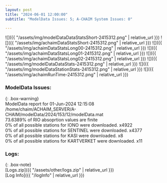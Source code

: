 ```yaml
---
layout: post
title: "2024-06-01 12:00:00"
subtitle: "ModelData Issues: 5; A-CHAIM System Issues: 0"

---
```


![]({{ "/assets/img/modelDataDataStatsShort-2415312.png" | relative_url }})
![]({{ "/assets/img/achaimDataStatsShort-2415312.png" | relative_url }})
![]({{ "/assets/img/achaimDataStatsLong00-2415312.png" | relative_url }})
![]({{ "/assets/img/achaimDataStatsLong01-2415312.png" | relative_url }})
![]({{ "/assets/img/achaimDataStatsLong02-2415312.png" | relative_url }})
![]({{ "/assets/img/modelDataDataStats-2415312.png" | relative_url }})
![]({{ "/assets/img/modelDataStationStats-2415312.png" | relative_url }})
![]({{ "/assets/img/achaimRunTime-2415312.png" | relative_url }})


### ModelData Issues:  
  
{: .box-warning}  
 ModelData report for 01-Jun-2024 12:15:08   
 /home/chaim/ACHAIM_SERVER/A-CHAIM/modelData/2024/153/12/modelData.mat   
 73.6389% of RIO absoprtion values are finite   
 0% of all possible stations for IONO were downloaded. x4922   
 0% of all possible stations for SENTINEL were downloaded. x4377   
 0% of all possible stations for KASI were downloaded. x8   
 0% of all possible stations for KARTVERKET were downloaded. x11   
  


### Logs:  
  
{: .box-note}  
[Logs.zip]({{ "/assets/other/logs.zip" | relative_url }})  
[Log Info]({{ "/logInfo" | relative_url }})  
